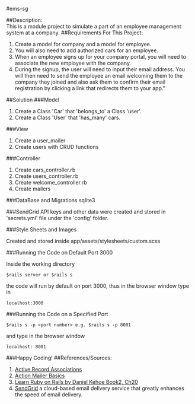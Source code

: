 #ems-sg

##Description:  
This is a module project to simulate a part of an employee management system at a company.
##Requirements For This Project:
1. Create a model for company and a model for employee.
2. You will also need to add authorized cars for an employee. 
3. When an employee signs up for your company portal, you will need to associate the new employee with the company. 
4. During the signup, the user will need to input their email address. You will then need to send the employee an email welcoming them to the company they joined and also ask them to confirm their email registration by clicking a link that redirects them to your app."

##Solution
###Model
1. Create a Class 'Car' that 'belongs_to' a Class 'user'.
2. Create a Class 'User' that 'has_many' cars.

###View
1.  Create a user_mailer
2.  Create users with CRUD functions

###Controller
1.  Create cars_controller.rb
2.  Create users_controller.rb
3.  Create welcome_controller.rb
4.  Create mailers

###DataBase and Migrations
sqlite3

###SendGrid
API keys and other data were created and stored in 'secrets.yml' file under the 'config' folder.

###Style Sheets and Images

Created and stored inside app/assets/stylesheets/custom.scss

###Running the Code on Default Port 3000

Inside the working directory

```
$rails server or $rails s
```

the code will run by default on port 3000, thus in the browser window type in

```
localhost:3000
```

###Running the Code on a Specified Port

```
$rails s -p <port number> e.g. $rails s -p 8001
```

and type in the browser window

```
localhost: 8001
```

###Happy Coding!
##References/Sources:  
1.  [Active Record Associations](http://guides.rubyonrails.org/association_basics.html)
2.  [Action Mailer Basics](http://guides.rubyonrails.org/action_mailer_basics.html) 
3.  [Learn Ruby on Rails by Daniel Kehoe Book2, Ch20](http://learn-rails.com/) 
4.  [SendGrid](http://sendgrid.com/) a cloud-based email delivery service that greatly enhances the speed of email delivery.

